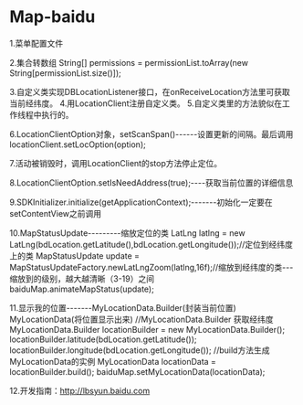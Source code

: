 # Map-baidu

1.菜单配置文件
<meta-data
   android:name="com.baidu.lbsapi.API_KEY"
   android:value="0q6so4GqNpcjLCsWmHjsge4YOqGIHmqw"
    />
    
 <service
    android:name="com.baidu.location.f"
    android:enabled="true"
    android:process=".remote">
 </service>


2.集合转数组
String[] permissions = permissionList.toArray(new String[permissionList.size()]);

3.自定义类实现DBLocationListener接口，在onReceiveLocation方法里可获取当前经纬度。
4.用LocationClient注册自定义类。
5.自定义类里的方法貌似在工作线程中执行的。

6.LocationClientOption对象，setScanSpan()------设置更新的间隔。最后调用locationClient.setLocOption(option);


7.活动被销毁时，调用LocationClient的stop方法停止定位。

8.LocationClientOption.setIsNeedAddress(true);----获取当前位置的详细信息

9.SDKInitializer.initialize(getApplicationContext);-------初始化一定要在setContentView之前调用


10.MapStatusUpdate---------缩放定位的类
 LatLng latlng = new LatLng(bdLocation.getLatitude(),bdLocation.getLongitude());//定位到经纬度上的类
 MapStatusUpdate update = MapStatusUpdateFactory.newLatLngZoom(latlng,16f);//缩放到经纬度的类---缩放到的级别，越大越清晰（3-19）之间
 baiduMap.animateMapStatus(update);
 
 
 11.显示我的位置-------MyLocationData.Builder(封装当前位置)  MyLocationData(将位置显示出来)
 //MyLocationData.Builder 获取经纬度
 MyLocationData.Builder locationBuilder = new MyLocationData.Builder();
 locationBuilder.latitude(bdLocation.getLatitude());
 locationBuilder.longitude(bdLocation.getLongitude());
//build方法生成MyLocationData的实例
 MyLocationData locationData = locationBuilder.build();
 baiduMap.setMyLocationData(locationData);
 
 
 12.开发指南：http://lbsyun.baidu.com
 
 
 
 
